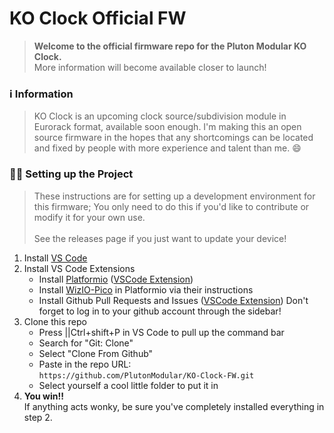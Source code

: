 # KO Clock Official FW

> **Welcome to the official firmware repo for the Pluton Modular KO Clock.**<br> More information will become available closer to launch!


### ℹ️ Information

> KO Clock is an upcoming clock source/subdivision module in Eurorack format, available soon enough. I'm making this an open source firmware in the hopes that any shortcomings can be located and fixed by people with more experience and talent than me. :smile:

### 👨‍💻️ Setting up the Project

> These instructions are for setting up a development environment for this firmware; You only need to do this if you'd like to contribute or modify it for your own use. <br><br>
See the releases page if you just want to update your device!

1. Install [VS Code](https://code.visualstudio.com/)
2. Install VS Code Extensions
    - Install [Platformio](https://platformio.org/install/ide?install=vscode) ([VSCode Extension](https://marketplace.visualstudio.com/items?itemName=platformio.platformio-ide))
    - Install [WizIO-Pico](https://github.com/Wiz-IO/wizio-pico) in Platformio via their instructions
    - Install Github Pull Requests and Issues ([VSCode Extension](https://marketplace.visualstudio.com/items?itemName=GitHub.vscode-pull-request-github))
        Don't forget to log in to your github account through the sidebar!
3. Clone this repo
    - Press ||Ctrl+shift+P in VS Code to pull up the command bar
    - Search for "Git: Clone"
    - Select "Clone From Github"
    - Paste in the repo URL:  
    ```https://github.com/PlutonModular/KO-Clock-FW.git```
    - Select yourself a cool little folder to put it in
4. **You win!!**  
    If anything acts wonky, be sure you've completely installed everything in step 2.